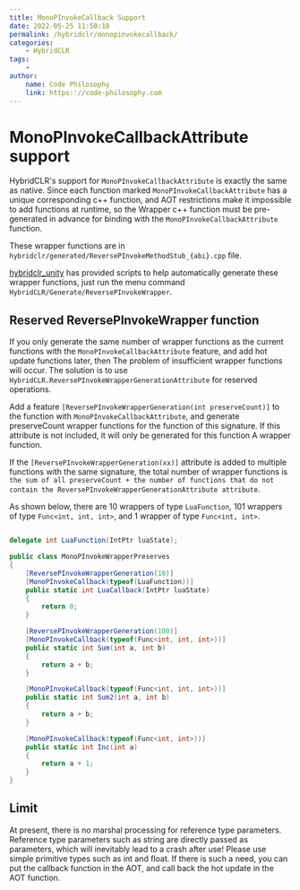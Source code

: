 ```yaml
---
title: MonoPInvokeCallback Support
date: 2022-05-25 11:50:18
permalink: /hybridclr/monopinvokecallback/
categories:
    - HybridCLR
tags:
    -
author:
    name: Code Philosophy
    link: https:://code-philosophy.com
---
```



# MonoPInvokeCallbackAttribute support

HybridCLR's support for `MonoPInvokeCallbackAttribute` is exactly the same as native. Since each function marked `MonoPInvokeCallbackAttribute` has a unique corresponding c++ function, and AOT restrictions make it impossible to add functions at runtime, so the Wrapper c++ function must be pre-generated in advance for binding with the `MonoPInvokeCallbackAttribute` function.

These wrapper functions are in `hybridclr/generated/ReversePInvokeMethodStub_{abi}.cpp` file.

[hybridclr_unity](/en/hybridclr/hybridclr_unity/) has provided scripts to help automatically generate these wrapper functions, just run the menu command `HybridCLR/Generate/ReversePInvokeWrapper`.

## Reserved ReversePInvokeWrapper function

If you only generate the same number of wrapper functions as the current functions with the `MonoPInvokeCallbackAttribute` feature, and add hot update functions later, then
The problem of insufficient wrapper functions will occur. The solution is to use `HybridCLR.ReversePInvokeWrapperGenerationAttribute` for reserved operations.

Add a feature `[ReversePInvokeWrapperGeneration(int preserveCount)]` to the function with `MonoPInvokeCallbackAttribute`, and generate preserveCount wrapper functions for the function of this signature. If this attribute is not included, it will only be generated for this function
A wrapper function.

If the `[ReversePInvokeWrapperGeneration(xx)]` attribute is added to multiple functions with the same signature, the total number of wrapper functions is `the sum of all preserveCount + the number of functions that do not contain the ReversePInvokeWrapperGenerationAttribute attribute`.

As shown below, there are 10 wrappers of type `LuaFunction`, 101 wrappers of type `Func<int, int, int>`, and 1 wrapper of type `Func<int, int>`.

```csharp

delegate int LuaFunction(IntPtr luaState);

public class MonoPInvokeWrapperPreserves
{
    [ReversePInvokeWrapperGeneration(10)]
    [MonoPInvokeCallback(typeof(LuaFunction))]
    public static int LuaCallback(IntPtr luaState)
    {
        return 0;
    }

    [ReversePInvokeWrapperGeneration(100)]
    [MonoPInvokeCallback(typeof(Func<int, int, int>))]
    public static int Sum(int a, int b)
    {
        return a + b;
    }

    [MonoPInvokeCallback(typeof(Func<int, int, int>))]
    public static int Sum2(int a, int b)
    {
        return a + b;
    }

    [MonoPInvokeCallback(typeof(Func<int, int>))]
    public static int Inc(int a)
    {
        return a + 1;
    }
}

```

## Limit

At present, there is no marshal processing for reference type parameters. Reference type parameters such as string are directly passed as parameters, which will inevitably lead to a crash after use!
Please use simple primitive types such as int and float. If there is such a need, you can put the callback function in the AOT, and call back the hot update in the AOT
function.
